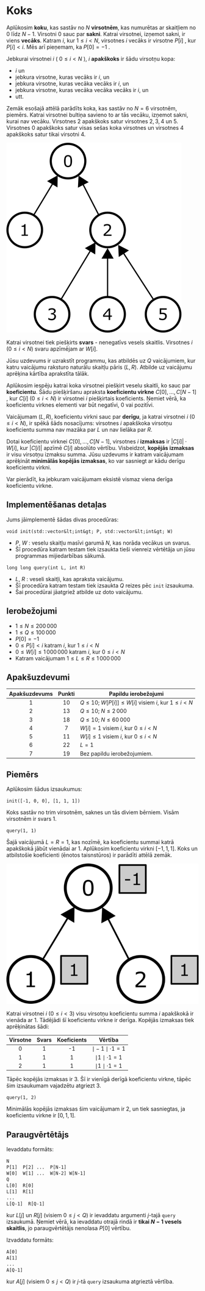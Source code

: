# Koks

Aplūkosim **koku**, kas sastāv no $N$ **virsotnēm**,
 kas numurētas ar skaitļiem no $0$ līdz $N-1$.
Virsotni $0$ sauc par **sakni**.
Katrai virsotnei, izņemot sakni, ir viens **vecāks**.
Katram $i$, kur $1 \leq i < N$,
 virsotnes $i$ vecāks ir virsotne $P[i]$ , kur $P[i] < i$.
Mēs arī pieņemam, ka $P[0] = -1$ .

Jebkurai virsotnei $i$ ( $0 \leq i < N$ ),
 $i$ **apakškoks** ir šādu virsotņu kopa:
 * $i$ un
 * jebkura virsotne, kuras vecāks ir $i$, un
 * jebkura virsotne, kuras vecāka vecāks ir $i$, un
 * jebkura virsotne, kuras vecāka vecāka vecāks ir $i$, un
 * utt.

Zemāk esošajā attēlā parādīts koka, kas sastāv no $N = 6$ virsotnēm, piemērs.
Katrai virsotnei bultiņa savieno to ar tās vecāku,
 izņemot sakni, kurai nav vecāku.
Virsotnes $2$ apakškoks satur virsotnes $2, 3, 4$ un $5$.
Virsotnes $0$ apakškoks satur visas sešas koka virsotnes
 un virsotnes $4$ apakškoks satur tikai virsotni $4$.

![](subtrees.png "150")

 
Katrai virsotnei tiek piešķirts **svars** - nenegatīvs vesels skaitlis.
Virsotnes $i$ ($0 \leq i < N$) svaru apzīmējam ar $W[i]$.

Jūsu uzdevums ir uzrakstīt programmu, kas atbildēs uz $Q$ vaicājumiem,
kur katru vaicājumu raksturo naturālu skaitļu pāris $(L, R)$.
Atbilde uz vaicājumu aprēķina kārtība aprakstīta tālāk.

Aplūkosim iespēju katrai koka virsotnei piešķirt veselu skaitli,
 ko sauc par **koeficientu**.
Šādu piešķiršanu apraksta **koeficientu virkne** $C[0], \ldots, C[N-1]$ ,
 kur $C[i]$ ($0 \leq i < N$) ir virsotnei $i$ piešķirtais koeficients.
Ņemiet vērā, ka koeficientu virknes elementi var būt negatīvi, $0$ vai pozitīvi.

Vaicājumam $(L, R)$,
 koeficientu virkni sauc par **derīgu**,
 ja katrai virsotnei $i$ ($0 \leq i < N$),
 ir spēkā šāds nosacījums:
 virsotnes $i$ apakškoka virsotņu koeficientu summa
 nav mazāka par $L$ un nav lielāka par $R$.
 
 Dotai koeficientu virknei $C[0], \ldots, C[N-1]$,
 virsotnes $i$ **izmaksas** ir $|C[i]| \cdot W[i]$,
 kur $|C[i]|$ apzīmē $C[i]$ absolūto vērtību.
Visbeidzot, **kopējās izmaksas** ir visu virsotņu izmaksu summa.
Jūsu uzdevums ir katram vaicājumam aprēķināt
 **minimālās kopējās izmaksas**, ko var sasniegt ar kādu derīgu koeficientu virkni.
 
 Var pierādīt, ka jebkuram vaicājumam eksistē vismaz viena derīga koeficientu virkne.

## Implementēšanas detaļas

Jums jāimplementē šādas divas procedūras:

```
void init(std::vector&lt;int&gt; P, std::vector&lt;int&gt; W)
```

* $P$, $W$ : veselu skaitļu masīvi garumā $N$, kas norāda vecākus un svarus.
* Šī procedūra katram testam tiek izsaukta tieši vienreiz
   vērtētāja un jūsu programmas mijiedarbības sākumā.

```
long long query(int L, int R)
```
* $L$, $R$ : veseli skaitļi, kas apraksta vaicājumu.
* Šī procedūra katram testam tiek izsaukta $Q$ reizes pēc `init` izsaukuma.
* Šai procedūrai jāatgriež atbilde uz doto vaicājumu.

## Ierobežojumi

* $1 \leq N \leq 200\,000$
* $1 \leq Q \leq 100\,000$
* $P[0] = -1$
* $0 \leq P[i] < i$ katram $i$, kur $1 \leq i < N$
* $0 \leq W[i] \leq 1\,000\,000$ katram $i$, kur $0 \leq i < N$
* Katram vaicājumam $1 \leq L \leq R \leq 1\,000\,000$

## Apakšuzdevumi

| Apakšuzdevums | Punkti  | Papildu ierobežojumi |
| :-----: | :----: | ---------------------- |
|   1     |  $10$  | $Q \leq 10$; $W[P[i]] \leq W[i]$ visiem $i$, kur $1 \leq i < N$
|   2     |  $13$  | $Q \leq 10$; $N \leq 2\,000$
|   3     |  $18$  | $Q \leq 10$; $N \leq 60\,000$
|   4     |  $7$   | $W[i] = 1$ visiem $i$, kur $0 \leq i < N$
|   5     |  $11$  | $W[i] \leq 1$ visiem $i$, kur $0 \leq i < N$
|   6     |  $22$  | $L = 1$
|   7     |  $19$  | Bez papildu ierobežojumiem.



## Piemērs

Aplūkosim šādus izsaukumus:

```
init([-1, 0, 0], [1, 1, 1])
```
Koks sastāv no trim virsotnēm, saknes un tās diviem bērniem.
Visām virsotnēm ir svars $1$.

```
query(1, 1)
```

Šajā vaicājumā $L = R = 1$,
 kas nozīmē, ka koeficientu summai katrā apakškokā jābūt vienādai ar $1$.
Aplūkosim koeficientu virkni $[-1, 1, 1]$.
Koks un atbilstošie koeficienti (ēnotos taisnstūros) ir parādīti attēlā zemāk.

![](ex1.png "150")

Katrai virsotnei $i$ ($0 \leq i < 3$) visu virsotņu koeficientu summa
 $i$ apakškokā ir vienāda ar $1$. 
Tādējādi šī koeficientu virkne ir derīga.
Kopējās izmaksas tiek aprēķinātas šādi:

| Virsotne | Svars | Koeficients | Vērtība                      |
| :----: | :----: | :---------: | :-----------------------: |
|   0    |   1    |     -1      | $\mid -1 \mid \cdot 1 = 1$
|   1    |   1    |      1      | $\mid 1 \mid \cdot 1 = 1$
|   2    |   1    |      1      | $\mid 1 \mid \cdot 1 = 1$

Tāpēc kopējās izmaksas ir $3$.
Šī ir vienīgā derīgā koeficientu virkne, tāpēc šim izsaukumam vajadzētu atgriezt $3$.

```
query(1, 2)
```
Minimālās kopējās izmaksas šim vaicājumam ir $2$,
 un tiek sasniegtas, ja koeficientu virkne ir $[0, 1, 1]$.

## Paraugvērtētājs

Ievaddatu formāts:

```
N
P[1]  P[2] ...  P[N-1]
W[0]  W[1] ...  W[N-2] W[N-1]
Q
L[0]  R[0]
L[1]  R[1]
...
L[Q-1]  R[Q-1]
```

kur $L[j]$ un $R[j]$
 (visiem $0 \leq j < Q$)
 ir ievaddatu argumenti $j$-tajā `query` izsaukumā.
Ņemiet vērā, ka ievaddatu otrajā rindā ir **tikai $N-1$ vesels skaitlis**,
 jo paraugvērtētājs nenolasa $P[0]$ vērtību.

Izvaddatu formāts:
```
A[0]
A[1]
...
A[Q-1]
```

kur $A[j]$
 (visiem $0 \leq j < Q$)
 ir $j$-tā `query` izsaukuma atgrieztā vērtība.

